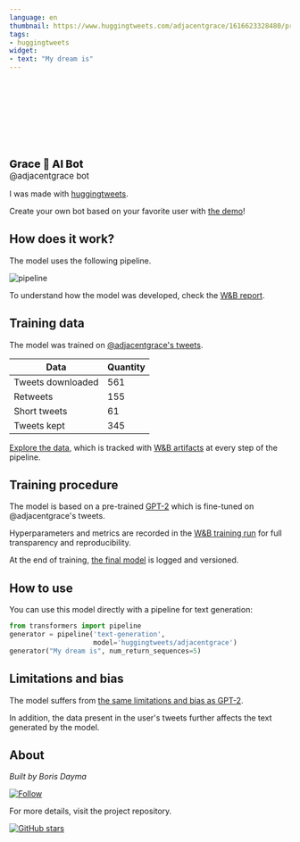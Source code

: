 ```yaml
---
language: en
thumbnail: https://www.huggingtweets.com/adjacentgrace/1616623328480/predictions.png
tags:
- huggingtweets
widget:
- text: "My dream is"
---
```


<div>
<div style="width: 132px; height:132px; border-radius: 50%; background-size: cover; background-image: url('https://pbs.twimg.com/profile_images/1366296275302248448/ZQk6DPNb_400x400.jpg')">
</div>
<div style="margin-top: 8px; font-size: 19px; font-weight: 800">Grace 🤖 AI Bot </div>
<div style="font-size: 15px">@adjacentgrace bot</div>
</div>

I was made with [huggingtweets](https://github.com/borisdayma/huggingtweets).

Create your own bot based on your favorite user with [the demo](https://colab.research.google.com/github/borisdayma/huggingtweets/blob/master/huggingtweets-demo.ipynb)!

## How does it work?

The model uses the following pipeline.

![pipeline](https://github.com/borisdayma/huggingtweets/blob/master/img/pipeline.png?raw=true)

To understand how the model was developed, check the [W&B report](https://app.wandb.ai/wandb/huggingtweets/reports/HuggingTweets-Train-a-model-to-generate-tweets--VmlldzoxMTY5MjI).

## Training data

The model was trained on [@adjacentgrace's tweets](https://twitter.com/adjacentgrace).

| Data | Quantity |
| --- | --- |
| Tweets downloaded | 561 |
| Retweets | 155 |
| Short tweets | 61 |
| Tweets kept | 345 |

[Explore the data](https://wandb.ai/wandb/huggingtweets/runs/1xjsh2v0/artifacts), which is tracked with [W&B artifacts](https://docs.wandb.com/artifacts) at every step of the pipeline.

## Training procedure

The model is based on a pre-trained [GPT-2](https://huggingface.co/gpt2) which is fine-tuned on @adjacentgrace's tweets.

Hyperparameters and metrics are recorded in the [W&B training run](https://wandb.ai/wandb/huggingtweets/runs/14n88k4d) for full transparency and reproducibility.

At the end of training, [the final model](https://wandb.ai/wandb/huggingtweets/runs/14n88k4d/artifacts) is logged and versioned.

## How to use

You can use this model directly with a pipeline for text generation:

```python
from transformers import pipeline
generator = pipeline('text-generation',
                     model='huggingtweets/adjacentgrace')
generator("My dream is", num_return_sequences=5)
```

## Limitations and bias

The model suffers from [the same limitations and bias as GPT-2](https://huggingface.co/gpt2#limitations-and-bias).

In addition, the data present in the user's tweets further affects the text generated by the model.

## About

*Built by Boris Dayma*

[![Follow](https://img.shields.io/twitter/follow/borisdayma?style=social)](https://twitter.com/intent/follow?screen_name=borisdayma)

For more details, visit the project repository.

[![GitHub stars](https://img.shields.io/github/stars/borisdayma/huggingtweets?style=social)](https://github.com/borisdayma/huggingtweets)
